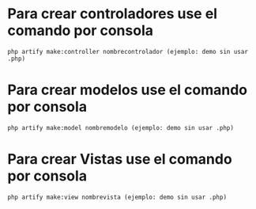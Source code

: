 # Para crear controladores use el comando por consola

```php artify make:controller nombrecontrolador (ejemplo: demo sin usar .php)```

# Para crear modelos use el comando por consola

```php artify make:model nombremodelo (ejemplo: demo sin usar .php)```

# Para crear Vistas use el comando por consola

```php artify make:view nombrevista (ejemplo: demo sin usar .php)```
